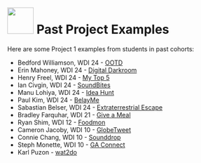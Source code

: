 # <img src="https://cloud.githubusercontent.com/assets/7833470/10899314/63829980-8188-11e5-8cdd-4ded5bcb6e36.png" height="60"> Past Project Examples

Here are some Project 1 examples from students in past cohorts:

* Bedford Williamson, WDI 24 - <a href="http://ootd-demo.herokuapp.com" target="_blank">OOTD</a>
* Erin Mahoney, WDI 24 - <a href="https://digital-darkroom.herokuapp.com" target="_blank">Digital Darkroom</a>
* Henry Freel, WDI 24 - <a href="https://henryfreel-top-5.herokuapp.com" target="_blank">My Top 5</a>
* Ian Civgin, WDI 24 - <a href="http://sound-bites.herokuapp.com" target="_blank">SoundBites</a>
* Manu Lohiya, WDI 24 - <a href="https://startupwdi.herokuapp.com" target="_blank">Idea Hunt</a>
* Paul Kim, WDI 24 - <a href="http://belayme.herokuapp.com" target="_blank">BelayMe</a>
* Sabastian Belser, WDI 24 - <a href="Escape https://extraterrestrial-excape.herokuapp.com" target="_blank">Extraterrestrial Escape</a>
* Bradley Farquhar, WDI 21 - <a href="http://www.giveameal.today" target="_blank">Give a Meal</a>
* Ryan Shim, WDI 12 - <a href="https://firstproject24.herokuapp.com" target="_blank">Foodmon</a>
* Cameron Jacoby, WDI 10 - <a href="http://globetweet.herokuapp.com" target="_blank">GlobeTweet</a>
* Connie Chang, WDI 10 - <a href="http://sounddrop.herokuapp.com" target="_blank">Sounddrop</a>
* Steph Monette, WDI 10 - <a href="http://ga-connect.herokuapp.com" target="_blank">GA Connect</a>
* Karl Puzon - <a href="http://wat2do.herokuapp.com" target="_blank">wat2do</a>
